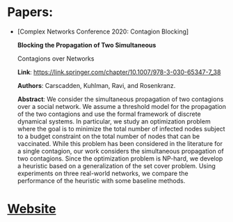 # Papers:
* [Complex Networks Conference 2020: Contagion Blocking]

    **Blocking the Propagation of Two Simultaneous**

    Contagions over Networks

    **Link**: https://link.springer.com/chapter/10.1007/978-3-030-65347-7_38
    
    **Authors**: Carscadden, Kuhlman, Ravi, and Rosenkranz.

    **Abstract**:  We consider the simultaneous propagation of two contagions over a social
        network. We assume a threshold model for the propagation of the two contagions and
        use the formal framework of discrete dynamical systems. In particular, we study an
        optimization problem where the goal is to minimize the total number of infected nodes
        subject to a budget constraint on the total number of nodes that can be vaccinated.
        While this problem has been considered in the literature for a single contagion, our
        work considers the simultaneous propagation of two contagions. Since the optimization
        problem is NP-hard, we develop a heuristic based on a generalization of the set cover
        problem. Using experiments on three real-world networks, we compare the performance
        of the heuristic with some baseline methods.
# [Website](https://hcars.github.io/)
